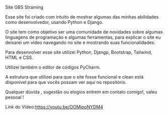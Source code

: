 Site GBS Straming

Esse site foi criado com intuito de mostrar algumas das minhas abilidades como desenvolvedor, usando Python e Django.

O site tem como objetivo ser uma comunidade de novidades sobre algumas linguagens de programação e algumas ferramentas, para explicar o site eu deixarei um video navegando no site e mostrando suas funcionalidades.

Para desenvolver esse site utilizei Python, Djangp, Bootstrap, Tailwind, HTML e CSS.

Utilizei também o editor de códigos PyCharm.

A estrutura que utilizei para que o site fosse funcional e clean está disponível para que vocês possam ver aqui no repositório.

Qualquer dúvida , sugestão ou elogios entrem em contato comigo!, valeu pessoal !

Link do Vídeo:https://youtu.be/OOMjpoNYDM4
